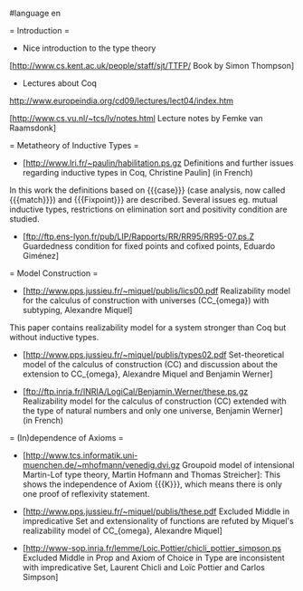 #language en

= Introduction =

 * Nice introduction to the type theory 

  [http://www.cs.kent.ac.uk/people/staff/sjt/TTFP/ Book by Simon Thompson]

 * Lectures about Coq

  http://www.europeindia.org/cd09/lectures/lect04/index.htm

  [http://www.cs.vu.nl/~tcs/lv/notes.html Lecture notes by Femke van Raamsdonk]

= Metatheory of Inductive Types =

 * [http://www.lri.fr/~paulin/habilitation.ps.gz Definitions and further issues regarding inductive types in Coq, Christine Paulin] (in French)

  In this work the definitions based on {{{case}}} (case analysis, now called {{{match}}}) and {{{Fixpoint}}} are described. Several issues eg. mutual inductive types, restrictions on elimination sort and positivity condition are studied.

 * [ftp://ftp.ens-lyon.fr/pub/LIP/Rapports/RR/RR95/RR95-07.ps.Z Guardedness condition for fixed points and cofixed points, Eduardo Giménez]

= Model Construction =

 * [http://www.pps.jussieu.fr/~miquel/publis/lics00.pdf Realizability model for the calculus of construction with universes (CC_{omega}) with subtyping, Alexandre Miquel]

 This paper contains realizability model for a system stronger than Coq but without inductive types.

 * [http://www.pps.jussieu.fr/~miquel/publis/types02.pdf Set-theoretical model of the calculus of construction (CC) and discussion about the extension to CC_{omega}, Alexandre Miquel and Benjamin Werner]

 * [ftp://ftp.inria.fr/INRIA/LogiCal/Benjamin.Werner/these.ps.gz Realizability model for the calculus of construction (CC) extended with the type of natural numbers and only one universe, Benjamin Werner] (in French)

= (In)dependence of Axioms =

 * [http://www.tcs.informatik.uni-muenchen.de/~mhofmann/venedig.dvi.gz Groupoid model of intensional Martin-Lof type theory, Martin Hofmann and Thomas Streicher]: This shows the independence of Axiom {{{K}}}, which means there is only one proof of reflexivity statement.

 * [http://www.pps.jussieu.fr/~miquel/publis/these.pdf Excluded Middle in impredicative Set and extensionality of functions are refuted by Miquel's realizability model of CC_{omega}, Alexandre Miquel]
 
 * [http://www-sop.inria.fr/lemme/Loic.Pottier/chicli_pottier_simpson.ps Excluded Middle in Prop and Axiom of Choice in Type are inconsistent with impredicative Set, Laurent Chicli and Loïc Pottier and Carlos Simpson]
